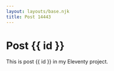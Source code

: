```yaml
---
layout: layouts/base.njk
title: Post 14443
---
```


# Post {{ id }}

This is post {{ id }} in my Eleventy project.
